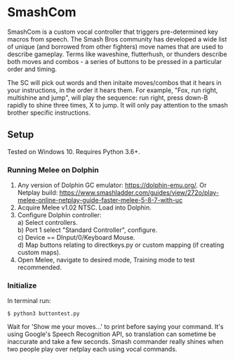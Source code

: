 # SmashCom 
SmashCom is a custom vocal controller that triggers pre-determined key macros from speech. The Smash Bros community has developed a wide list of unique (and borrowed from other fighters) move names that are used to describe gameplay. Terms like waveshine, flutterhush, or thunders describe both moves and combos - a series of buttons to be pressed in a particular order and timing. 

The SC will pick out words and then initaite moves/combos that it hears in your instructions, in the order it hears them. For example, "Fox, run right, multishine and jump", will play the sequence: run right, press down-B rapidly to shine three times, X to jump. It will only pay attention to the smash brother specific instructions. 

## Setup

Tested on Windows 10. Requires Python 3.6+. 

### Running Melee on Dolphin
1. Any version of Dolphin GC emulator: https://dolphin-emu.org/. Or Netplay build: https://www.smashladder.com/guides/view/272o/play-melee-online-netplay-guide-faster-melee-5-8-7-with-uc
2. Acquire Melee v1.02 NTSC. Load into Dolphin.
3. Configure Dolphin controller:  
  a) Select controllers.  
  b) Port 1 select "Standard Controller", configure.  
  c) Device == DInput/0/Keyboard Mouse.  
  d) Map buttons relating to directkeys.py or custom mapping (if creating custom maps).  
4. Open Melee, navigate to desired mode, Training mode to test recommended.

### Initialize
In terminal run: 

    $ python3 buttontest.py

Wait for 'Show me your moves...' to print before saying your command. It's using Google's Speech Recognition API, so translation can sometime be inaccurate and take a few seconds. Smash commander really shines when two people play over netplay each using vocal commands. 
